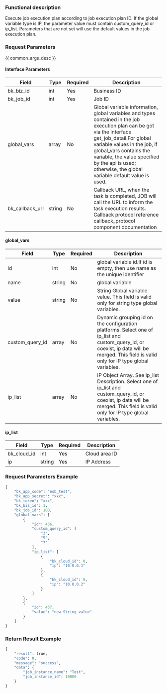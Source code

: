 ### Functional description

Execute job execution plan according to job execution plan ID. If the global variable type is IP, the parameter value must contain custom_query_id or ip_list. Parameters that are not set will use the default values in the job execution plan.

### Request Parameters

{{ common_args_desc }}

#### Interface Parameters

| Field      |  Type      | Required   |  Description      |
|-----------|------------|--------|------------|
| bk_biz_id   |  int       | Yes     | Business ID |
| bk_job_id   |  int       | Yes     | Job ID |
| global_vars |  array     | No     | Global variable information, global variables and types contained in the job execution plan can be got via the interface get_job_detail.For global variable values in the job, if global_vars contains the variable, the value specified by the api is used; otherwise, the global variable default value is used. |
| bk_callback_url |  string  | No     | Callback URL, when the task is completed, JOB will call the URL to inform the task execution results. Callback protocol reference callback_protocol component documentation |

#### global_vars

| Field      |  Type      | Required   |  Description      |
|-----------|------------|--------|------------|
| id               |  int      | No     | global variable id.If id is empty, then use name as the unique identifier |
| name             |  string   | No     | global variable |
| value            |  string   | No     | String Global variable value. This field is valid only for string type global variables. |
| custom_query_id  |  array    | No     | Dynamic grouping id on the configuration platforms. Select one of ip_list and custom_query_id, or coexist, ip data will be merged. This field is valid only for IP type global variables. |
| ip_list          |  array    | No     | IP Object Array. See ip_list Description. Select one of ip_list and custom_query_id, or coexist, ip data will be merged. This field is valid only for IP type global variables. |

#### ip_list

| Field      |  Type      | Required   |  Description      |
|-----------|------------|--------|------------|
| bk_cloud_id |  int    | Yes     | Cloud area ID |
| ip          |  string | Yes     | IP Address |

### Request Parameters Example

```python
{
    "bk_app_code": "esb_test",
    "bk_app_secret": "xxx",
    "bk_token": "xxx",
    "bk_biz_id": 1,
    "bk_job_id": 100,
    "global_vars": [
        {
            "id": 436,
            "custom_query_id": [
                "3",
                "5",
                "7"
            ],
            "ip_list": [
                {
                    "bk_cloud_id": 0,
                    "ip": "10.0.0.1"
                },
                {
                    "bk_cloud_id": 0,
                    "ip": "10.0.0.2"
                }
            ]
        },
        {
            "id": 437,
            "value": "new String value"
        }
    ]
}
```

### Return Result Example

```python
{
    "result": true,
    "code": 0,
    "message": "success",
    "data": {
        "job_instance_name": "Test",
        "job_instance_id": 10000
    }
}
```
